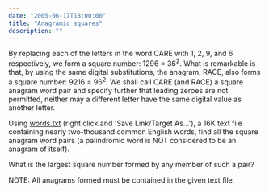 ```yaml
---
date: "2005-06-17T18:00:00"
title: "Anagramic squares"
description: ""
---
```


<p>By replacing each of the letters in the word CARE with 1, 2, 9, and 6 respectively, we form a square number: 1296 = 36<sup>2</sup>. What is remarkable is that, by using the same digital substitutions, the anagram, RACE, also forms a square number: 9216 = 96<sup>2</sup>. We shall call CARE (and RACE) a square anagram word pair and specify further that leading zeroes are not permitted, neither may a different letter have the same digital value as another letter.</p>
<p>Using <a href="/texts/p098_words.txt">words.txt</a> (right click and 'Save Link/Target As...'), a 16K text file containing nearly two-thousand common English words, find all the square anagram word pairs (a palindromic word is NOT considered to be an anagram of itself).</p>
<p>What is the largest square number formed by any member of such a pair?</p>
<p class="info">NOTE: All anagrams formed must be contained in the given text file.</p>


